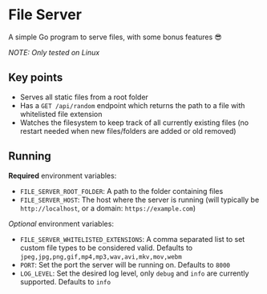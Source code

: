 # File Server

A simple Go program to serve files, with some bonus features :sunglasses:

*NOTE: Only tested on Linux*

## Key points

- Serves all static files from a root folder
- Has a `GET /api/random` endpoint which returns the path to a file with whitelisted file extension
- Watches the filesystem to keep track of all currently existing files (no restart needed when new files/folders are added or old removed)

## Running

**Required** environment variables:

- `FILE_SERVER_ROOT_FOLDER`: A path to the folder containing files
- `FILE_SERVER_HOST`: The host where the server is running (will typically be `http://localhost`, or a domain: `https://example.com`)

*Optional* environment variables:

- `FILE_SERVER_WHITELISTED_EXTENSIONS`: A comma separated list to set custom file types to be considered valid. Defaults to `jpeg,jpg,png,gif,mp4,mp3,wav,avi,mkv,mov,webm`
- `PORT`: Set the port the server will be running on. Defaults to `8000`
- `LOG_LEVEL`: Set the desired log level, only `debug` and `info` are currently supported. Defaults to `info`


